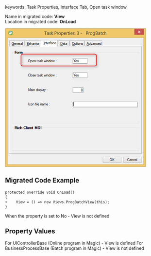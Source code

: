 ﻿keywords: Task Properties, Interface Tab, Open task window 

Name in migrated code: **View**  
Location in migrated code: **OnLoad**

![Open Task Window](OpenTaskWindow.png)


## Migrated Code Example


```csdiff   
protected override void OnLoad()
{
+    View = () => new Views.ProgBatchView(this);
}
``` 

When the property is set to No - View is not defined    



## Property Values
For UIControllerBase (Online program in Magic) - View is defined
For BusinessProcessBase (Batch program in Magic) - View is not defined
       